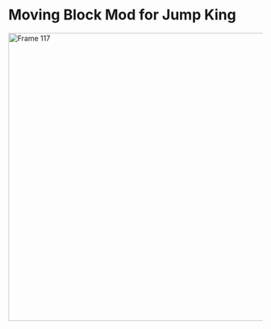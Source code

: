 # Moving Block Mod for Jump King

<img width="570" alt="Frame 117" src="https://github.com/user-attachments/assets/6d2d7d94-cb07-4d3a-a10d-db32a7d819ee" />
